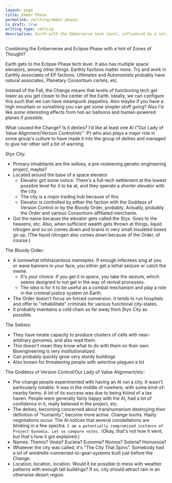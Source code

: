 ```yaml
---
layout: page
title: Ember Phase
permalink: /writing/ember-phase/
is_draft: true
writing_type: setting
description: Earth with the Emberverse tech level, influenced by a solar system with the Eclipse Phase tech level.
---
```

Combining the Emberverse and Eclipse Phase with a hint of Zones of Thought?

Earth gets to the Eclipse Phase tech level. It also has multiple space elevators, among other things. Earthly factions matter more. Try and work in Earthly associates of EP factions. Ultimates and Autonomists probably have natural associates, Planetary Consortium cartels, etc.

Instead of the Fall, the Change means that levels of functioning tech get lower as you get closer to the center of the Earth. Ideally, we can configure this such that we can have steampunk zeppelins. Also maybe if you have a high mountain or something you can get some simpler stuff going? Also I'd like *some* interesting effects from hot-air balloons and human-powered planes if possible.

What caused the Change? Is it deities? I'd like at least one AI ("Our Lady of Value Alignment/Version Control/etc" :P) who also plays a major role in some group's culture to have made it into the group of deities and managed to give her other self a bit of warning.

Styx City:

- Primary inhabitants are the selkies, a pre-resleeving genetic engineering project, maybe?
- Located around the base of a space elevator
  - Elevator got some notice. There's a full-tech settlement at the lowest possible level for it to be at, and they operate a shorter elevator with the city.
  - The city is a major trading hub because of this
  - Elevator is controlled by either the faction with the Goddess of Version Control or by the Bloody Order, probably. Actually, probably the Order and various Consortium-affiliated merchants.
- Got the name because the elevator gets called the Styx. Goes to the heavens, etc. Also, when sufficient wealth gets thrown at things, liquid nitrogen and so on comes down and brains in very small insulated boxes go up. (The liquid nitrogen also comes down because of the Order, of course.)

The Bloody Order:

- A somewhat infohazardous memeplex. If enough infectees sing at you or wave banners in your face, you either get a lethal seizure or catch the meme.
  - It's your choice. If you get it in *space*, you take the seizure, which seems designed to not get in the way of revival processes.
  - The *idea* is for it to be useful as a combat mechanism and play a role in the criminal justice system on Earth.
- The Order doesn't focus on forced conversion. It tends to run hospitals and offer to "rehabilitate" criminals for various functional city-states.
- It probably maintains a cold chain as far away from Styx City as possible.

The Selkies:

- They have innate capacity to produce clusters of cells with near-arbitrary genomes, and also read them.
- This doesn't mean they know what to do with them on their own. Bioengineering is very institutionalized.
- Can probably quickly grow very sturdy buildings
- Also known for threatening people with selective plagues a lot

The Goddess of Version Control/Our Lady of Value Alignment/etc:

- Pre-change people experimented with having an AI run a city. It wasn't particularly notable. It was in the middle of nowhere, with some kind-of-nearby farms. A lot of its success was due to being kiiiind of a tax haven. People were generally fairly happy with the AI, had a lot of confidence in it, really believed in the project, etc.
- The deities, becoming concerned about transhumanism destroying their definition of "humanity", become more active. Change looms. Hasty negotiations occur. The AI notices that several constellations are blinking in a few spectra. `I am a potentially compromised instance of Project Eunomia. Let us compare notes.` (Okay, that's not how it went, but that's how it got explained.)
- Names: Themis? Vesta? Eucleia? Eunomia? Nomos? Soteria? Homonoia?
- Whatever the city was called, it's "The City That Spins". Somebody had a *lot* of windmills-connected-to-gear-systems built just before the Change.
- Location, location, location. Would it be possible to mess with weather patterns with enough tall buildings? If so, city should attract rain in an otherwise desert region.